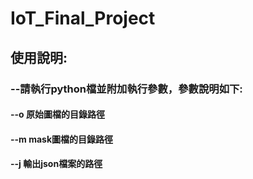 # IoT_Final_Project
 
## 使用說明:
### --請執行python檔並附加執行參數，參數說明如下:
#### --o 原始圖檔的目錄路徑
#### --m mask圖檔的目錄路徑
#### --j 輸出json檔案的路徑
